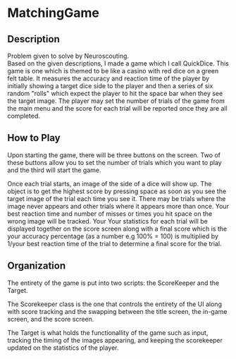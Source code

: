 # MatchingGame

## Description
Problem given to solve by Neuroscouting.  
Based on the given descriptions, I made a game which I call QuickDice. This game is one which is themed to be like a casino with red dice on a green felt table. It measures the accuracy and reaction time of the player by initially showing a target dice side to the player and then a series of six random "rolls" which expect the player to hit the space bar when they see the target image. The player may set the number of trials of the game from the main menu and the score for each trial will be reported once they are all completed.

## How to Play
Upon starting the game, there will be three buttons on the screen. Two of these buttons allow you to set the number of trials which you want to play and the third will start the game.

Once each trial starts, an image of the side of a dice will show up. The object is to get the highest score by pressing space as soon as you see the target image of the trial each time you see it. There may be trials where the image never appears and other trials where it appears more than once. Your best reaction time and number of misses or times you hit space on the wrong image will be tracked. Your Your statistics for each trial will be displayed together on the score screen along with a final score which is the your accuracy percentage (as a number e.g 100% = 100) is multiplied by 1/your best reaction time of the trial to determine a final score for the trial.

## Organization
The entirety of the game is put into two scripts: the ScoreKeeper and the Target.

The Scorekeeper class is the one that controls the entirety of the UI along with score tracking and the swapping between the title screen, the in-game screen, and the score screen.

The Target is what holds the functionallity of the game such as input, tracking the timing of the images appearing, and keeping the scorekeeper updated on the statistics of the player.
